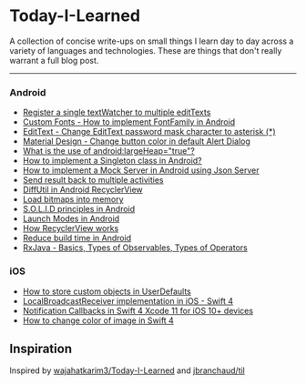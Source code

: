 # Today-I-Learned
A collection of concise write-ups on small things I learn day to day across a variety of languages and technologies. These are things that don't really warrant a full blog post.

---
### Android
* [Register a single textWatcher to multiple editTexts](/android/single_text_watcher.md)
* [Custom Fonts - How to implement FontFamily in Android](/android/custom_font.md)
* [EditText - Change EditText password mask character to asterisk (*)](/android/edittext_asterix.md)
* [Material Design - Change button color in default Alert Dialog](/android/android_alert_dialog.md)
* [What is the use of android:largeHeap="true"?](android/large_heap.md)
* [How to implement a Singleton class in Android?](android/singleton.md)
* [How to implement a Mock Server in Android using Json Server](android/mock_server.md)
* [Send result back to multiple activities](android/activity_result.md)
* [DiffUtil in Android RecyclerView](android/android_diffutil.md)
* [Load bitmaps into memory](android/load_bitmap.md)
* [S.O.L.I.D principles in Android](android/solid_principle.md)
* [Launch Modes in Android](/android/launch_modes.md)
* [How RecyclerView works](/android/android_recyclerview.md)
* [Reduce build time in Android](/android/reduce_build_time.md)
* [RxJava - Basics, Types of Observables, Types of Operators](https://github.com/anitaa1990/RxAndroid-Sample)


### iOS
* [How to store  custom objects in UserDefaults](/ios/custom_user_defaults.md)
* [LocalBroadcastReceiver implementation in iOS - Swift 4](/ios/local_broadcast_receiver.md)
* [Notification Callbacks in Swift 4 Xcode 11 for iOS 10+ devices](/ios/notification_callback.md)
* [How to change color of image in Swift 4](/ios/image_color.md)




## Inspiration
Inspired by [wajahatkarim3/Today-I-Learned](https://github.com/wajahatkarim3/Today-I-Learned) and [jbranchaud/til](https://github.com/jbranchaud/til)

